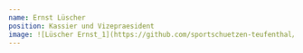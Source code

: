 ```yaml
---
name: Ernst Lüscher
position: Kassier und Vizepraesident
image: ![Lüscher Ernst_1](https://github.com/sportschuetzen-teufenthal/website/assets/147444210/9b829291-0244-48b1-8c52-29d44ca47fe4)
---
```

